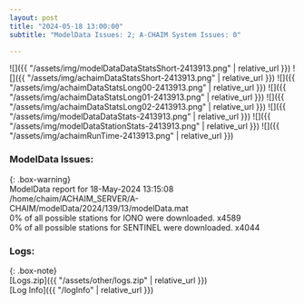 ```yaml
---
layout: post
title: "2024-05-18 13:00:00"
subtitle: "ModelData Issues: 2; A-CHAIM System Issues: 0"

---
```


![]({{ "/assets/img/modelDataDataStatsShort-2413913.png" | relative_url }})
![]({{ "/assets/img/achaimDataStatsShort-2413913.png" | relative_url }})
![]({{ "/assets/img/achaimDataStatsLong00-2413913.png" | relative_url }})
![]({{ "/assets/img/achaimDataStatsLong01-2413913.png" | relative_url }})
![]({{ "/assets/img/achaimDataStatsLong02-2413913.png" | relative_url }})
![]({{ "/assets/img/modelDataDataStats-2413913.png" | relative_url }})
![]({{ "/assets/img/modelDataStationStats-2413913.png" | relative_url }})
![]({{ "/assets/img/achaimRunTime-2413913.png" | relative_url }})


### ModelData Issues:  
  
{: .box-warning}  
 ModelData report for 18-May-2024 13:15:08   
 /home/chaim/ACHAIM_SERVER/A-CHAIM/modelData/2024/139/13/modelData.mat   
 0% of all possible stations for IONO were downloaded. x4589   
 0% of all possible stations for SENTINEL were downloaded. x4044   
  


### Logs:  
  
{: .box-note}  
[Logs.zip]({{ "/assets/other/logs.zip" | relative_url }})  
[Log Info]({{ "/logInfo" | relative_url }})  
